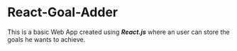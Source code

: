# React-Goal-Adder

This is a basic Web App created using ***React.js*** where an user can store the goals he wants to achieve.
